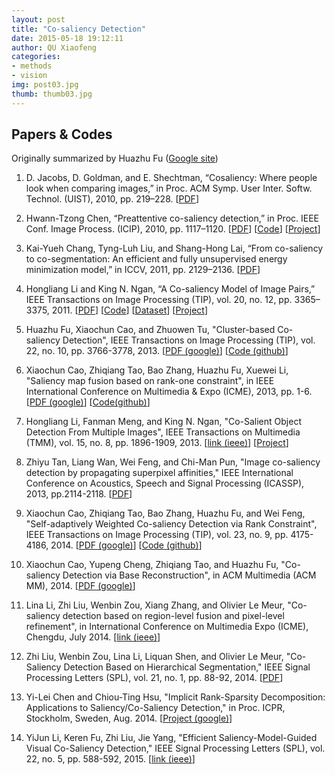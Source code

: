 ```yaml
---
layout: post
title: "Co-saliency Detection"
date: 2015-05-18 19:12:11
author: QU Xiaofeng
categories:
- methods
- vision
img: post03.jpg
thumb: thumb03.jpg
---
```


Papers & Codes
-------------------------------
Originally summarized by Huazhu Fu ([Google site](https://sites.google.com/site/huazhufu/home))

1. D. Jacobs, D. Goldman, and E. Shechtman, “Cosaliency: Where people look when comparing images,” in Proc. ACM Symp. User Inter. Softw. Technol. (UIST), 2010, pp. 219–228. [[PDF](http://graphics.stanford.edu/papers/cosaliency/cosaliency.pdf)]

2. Hwann-Tzong Chen, “Preattentive co-saliency detection,” in Proc. IEEE Conf. Image Process. (ICIP), 2010, pp. 1117–1120. [[PDF](http://740-2.cs.nthu.edu.tw/~htchen/cosal/cosal.pdf)]
 [[Code](http://740-2.cs.nthu.edu.tw/~htchen/cosal/cosal.zip)] [[Project](http://740-2.cs.nthu.edu.tw/~htchen/cosal/)]

3. Kai-Yueh Chang, Tyng-Luh Liu, and Shang-Hong Lai, “From co-saliency to co-segmentation: An efficient and fully unsupervised energy minimization model,” in ICCV, 2011, pp. 2129–2136. [[PDF](http://www.iis.sinica.edu.tw/~liutyng/Publication_files/cvpr11.pdf)]

4. Hongliang Li and King N. Ngan, “A Co-saliency Model of Image Pairs,” IEEE Transactions on Image Processing (TIP), vol. 20, no. 12, pp. 3365–3375, 2011. [[PDF](http://ivipc.uestc.edu.cn/hlli/projects/CoSaliency_1col.pdf)] [[Code](http://ivipc.uestc.edu.cn/hlli/projects/Cosaliency_v1.0.rar)] [[Dataset](http://ivipc.uestc.edu.cn/hlli/projects/cosdata.rar)] [[Project](http://ivipc.uestc.edu.cn/hlli/projects/cosaliency.html)]

5. Huazhu Fu, Xiaochun Cao, and Zhuowen Tu, "Cluster-based Co-saliency Detection", IEEE Transactions on Image Processing (TIP), vol. 22, no. 10, pp. 3766-3778, 2013. [[PDF (google)](https://drive.google.com/file/d/0B4WJOyg3YxXScjdFMEw3UEpSNEE/edit?usp=sharing)] [[Code (github)](https://github.com/HzFu/SACS_TIP2014/)]

6. Xiaochun Cao, Zhiqiang Tao, Bao Zhang, Huazhu Fu, Xuewei Li, "Saliency map fusion based on rank-one constraint", in IEEE International Conference on Multimedia & Expo (ICME), 2013, pp. 1-6. [[PDF (google)](https://drive.google.com/file/d/0B4WJOyg3YxXSeGhyOTY0LXFIOUE/edit?usp=sharing)] [[Code(github)](https://github.com/HzFu/SACS_TIP2014/)]

7. Hongliang Li, Fanman Meng, and King N. Ngan, "Co-Salient Object Detection From Multiple Images", IEEE Transactions on Multimedia (TMM), vol. 15, no. 8, pp. 1896-1909, 2013. [[link (ieee)](http://ieeexplore.ieee.org/xpl/login.jsp?tp=&arnumber=6548102&url=http%3A%2F%2Fieeexplore.ieee.org%2Fiel7%2F6046%2F4456689%2F06548102.pdf%3Farnumber%3D6548102)] [[Project](http://ivipc.uestc.edu.cn/hlli/projects/MulCosaliency.html)]

8. Zhiyu Tan, Liang Wan, Wei Feng, and Chi-Man Pun, "Image co-saliency detection by propagating superpixel affinities," IEEE International Conference on Acoustics, Speech and Signal Processing (ICASSP), 2013, pp.2114-2118. [[PDF](http://cs.tju.edu.cn/szdw/jsfjs/fengwei/papers/ICASSP2013_Tan/icassp2013.pdf)]

9. Xiaochun Cao, Zhiqiang Tao, Bao Zhang, Huazhu Fu, and Wei Feng, "Self-adaptively Weighted Co-saliency Detection via Rank Constraint", IEEE Transactions on Image Processing (TIP), vol. 23, no. 9, pp. 4175-4186, 2014. [[PDF (google)](https://drive.google.com/file/d/0B4WJOyg3YxXSVEpMcFZCRno3dEE/edit?usp=sharing)] [[Code (github)](https://github.com/HzFu/SACS_TIP2014/)]

10. Xiaochun Cao, Yupeng Cheng, Zhiqiang Tao, and Huazhu Fu, "Co-saliency Detection via Base Reconstruction", in ACM Multimedia (ACM MM), 2014. [[PDF (google)](https://drive.google.com/file/d/0B4WJOyg3YxXSZHA4UGtrMV96cEk/edit?usp=sharing)]

11. Lina Li, Zhi Liu, Wenbin Zou, Xiang Zhang, and  Olivier Le Meur, "Co-saliency detection based on region-level fusion and pixel-level refinement", in International Conference on Multimedia Expo (ICME), Chengdu, July 2014. [[link (ieee)](http://ieeexplore.ieee.org/xpl/login.jsp?tp=&arnumber=6890183&url=http%3A%2F%2Fieeexplore.ieee.org%2Fiel7%2F6882588%2F6890121%2F06890183.pdf%3Farnumber%3D6890183)]

12. Zhi Liu, Wenbin Zou, Lina Li, Liquan Shen, and Olivier Le Meur, "Co-Saliency Detection Based on Hierarchical Segmentation," IEEE Signal Processing Letters (SPL), vol. 21, no. 1, pp. 88-92, 2014. [[PDF](http://people.irisa.fr/Olivier.Le_Meur/publi/Liu_SignalProcessingLetters.pdf)]

13. Yi-Lei Chen and Chiou-Ting Hsu, "Implicit Rank-Sparsity Decomposition: Applications to Saliency/Co-Saliency Detection," in Proc. ICPR, Stockholm, Sweden, Aug. 2014. [[Project (google)](https://sites.google.com/site/fallcolor/projects/saliency)]

14. YiJun Li, Keren Fu, Zhi Liu, Jie Yang, "Efficient Saliency-Model-Guided Visual Co-Saliency Detection," IEEE Signal Processing Letters (SPL), vol. 22, no. 5, pp. 588-592, 2015. [[link (ieee)](http://ieeexplore.ieee.org/xpl/articleDetails.jsp?arnumber=6934971)]